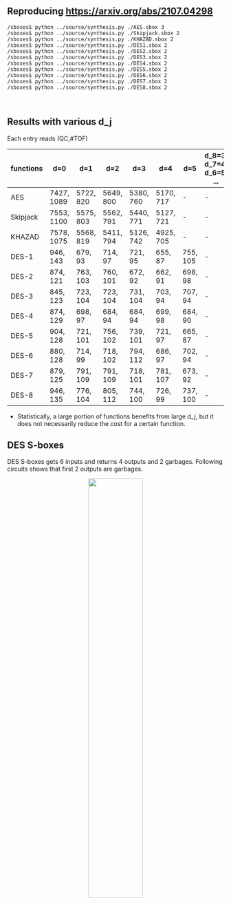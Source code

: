 ## Reproducing https://arxiv.org/abs/2107.04298

```
/sboxes$ python ../source/synthesis.py ./AES.sbox 3
/sboxes$ python ../source/synthesis.py ./Skipjack.sbox 2
/sboxes$ python ../source/synthesis.py ./KHAZAD.sbox 2
/sboxes$ python ../source/synthesis.py ./DES1.sbox 2
/sboxes$ python ../source/synthesis.py ./DES2.sbox 2
/sboxes$ python ../source/synthesis.py ./DES3.sbox 2
/sboxes$ python ../source/synthesis.py ./DES4.sbox 2
/sboxes$ python ../source/synthesis.py ./DES5.sbox 2
/sboxes$ python ../source/synthesis.py ./DES6.sbox 2
/sboxes$ python ../source/synthesis.py ./DES7.sbox 2
/sboxes$ python ../source/synthesis.py ./DES8.sbox 2
```

</br>

## Results with various d_j
Each entry reads (QC,#TOF)  

|  functions |      d=0      |      d=1      |      d=2      |      d=3      |      d=4      |      d=5      | d_8=3, d_7=4, d_6=5, ... |
|    ----    |      ----     |     ----      |     ----      |     ----      |     ----      |       -       |         ----             |
|    AES     | 7427, 1089    | 5722, 820     | 5649, 800     | 5380, 760     | 5170, 717     |       -       |            -             | 
|  Skipjack  | 7553, 1100    | 5575, 803     | 5562, 791     | 5440, 771     | 5127, 721     |       -       |            -             |
|   KHAZAD   | 7578, 1075    | 5568, 819     | 5411, 794     | 5126, 742     | 4925, 705     |       -       |            -             |
|   DES-1    | 946, 143      | 679, 93       | 714, 97       | 721, 95       | 655, 87       | 755, 105      |            -             |
|   DES-2    | 874, 121      | 763, 103      | 760, 101      | 672, 92       | 662, 91       | 698, 98       |            -             |
|   DES-3    | 845, 123      | 723, 104      | 723, 104      | 731, 104      | 703, 94       | 707, 94       |            -             |
|   DES-4    | 874, 129      | 698, 97       | 684, 94       | 684, 94       | 699, 98       | 684, 90       |            -             |
|   DES-5    | 904, 128      | 721, 101      | 756, 102      | 739, 101      | 721, 97       | 665, 87       |            -             |
|   DES-6    | 880, 128      | 714, 99       | 718, 102      | 794, 112      | 686, 97       | 702, 94       |            -             |
|   DES-7    | 879, 125      | 791, 109      | 791, 109      | 718, 101      | 781, 107      | 673, 92       |            -             |
|   DES-8    | 946, 135      | 776, 104      | 805, 112      | 744, 100      | 726, 99       | 737, 100      |            -             |

* Statistically, a large portion of functions benefits from large d_j, but it does not necessarily reduce the cost for a certain function.

## DES S-boxes
DES S-boxes gets 6 inputs and returns 4 outputs and 2 garbages.
Following circuits shows that first 2 outputs are garbages.
<center><img src="./DES1_out.bmp" width="50%"/><center/>
